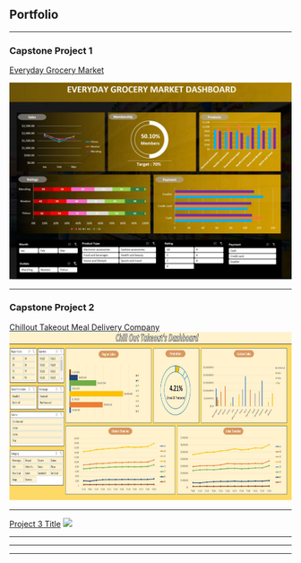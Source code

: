 ## Portfolio

---

### Capstone Project 1

<a><a href="/Capstone1">Everyday Grocery Market</a>
  
<img src="images/Capstone 1 dashboard.JPG"/>

---
### Capstone Project 2
<a><a href="/Capstone2">Chillout Takeout Meal Delivery Company</a>
<img src="images/Capstone 2 dashboard.JPG?raw=true" width="1000" height="300"/>

---
[Project 3 Title](http://example.com/)
<img src="images/dummy_thumbnail.jpg?raw=true"/>

---



---




---
